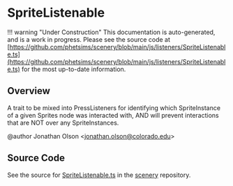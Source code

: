 # SpriteListenable

!!! warning "Under Construction"
    This documentation is auto-generated, and is a work in progress. Please see the source code at
    [https://github.com/phetsims/scenery/blob/main/js/listeners/SpriteListenable.ts](https://github.com/phetsims/scenery/blob/main/js/listeners/SpriteListenable.ts) for the most up-to-date information.

## Overview

A trait to be mixed into PressListeners for identifying which SpriteInstance of a given Sprites node was interacted
with, AND will prevent interactions that are NOT over any SpriteInstances.

@author Jonathan Olson &lt;jonathan.olson@colorado.edu&gt;



## Source Code

See the source for [SpriteListenable.ts](https://github.com/phetsims/scenery/blob/main/js/listeners/SpriteListenable.ts) in the [scenery](https://github.com/phetsims/scenery) repository.
